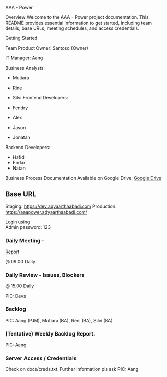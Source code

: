 AAA - Power

Overview
Welcome to the AAA - Power project documentation. This README provides essential information to get started, including team details, base URLs, meeting schedules, and access credentials.

Getting Started

Team
Product Owner: Santoso (Owner)

IT Manager: Aang

Business Analysts: 

- Mutiara
- Rine
- Silvi
Frontend Developers:

- Fendry
- Alex
- Jason
- Jonatan

Backend Developers:

- Hafid
- Endar
- Natan

Business Process Documentation
Available on Google Drive: [Google Drive](https://drive.google.com/drive/folders/1gpSqaYx4ymJkkN68sh_i0dOzX0FqYV78)


## Base URL

Staging: https://dev.adyaarthaabadi.com
Production: https://aaapower.adyaarthaabadi.com/

Login using  
Admin
password: 123


### Daily Meeting - 

[Report]([https://docs.google.com/spreadsheets/d/1JXUQbihGffwEZ7uk8MfYHIB4y6QWKtmZ/edit?usp=sharing&ouid=111718914230382878515&rtpof=true&sd=true](https://app.clickup.com/9003034685/v/o/s/90161877454))

@ 09:00 Daily

### Daily Review - Issues, Blockers 

@ 15.00 Daily 

PIC: Devs

### Backlog 

PIC: Aang (PJM), Mutiara (BA), Reni (BA), Silvi (BA) 

### (Tentative) Weekly Backlog Report. 

PIC: Aang

### Server Access / Credentials

Check on docs/creds.txt. Further information pls ask
PIC: Aang
